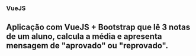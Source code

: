 ### VueJS 

## Aplicação com VueJS + Bootstrap que lê 3 notas de um aluno, calcula a média e apresenta mensagem de "aprovado" ou "reprovado".
